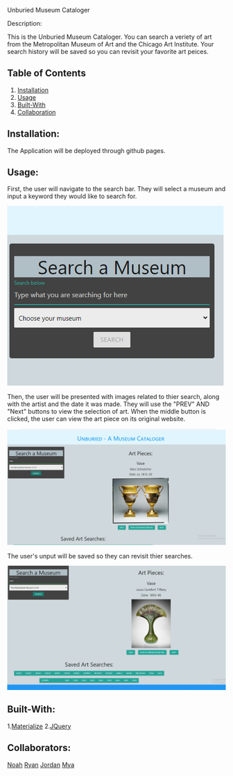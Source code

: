 Unburied Museum Cataloger

Description:

This is the Unburied Museum Cataloger. You can search a veriety of art from the Metropolitan Museum of Art and the Chicago Art Institute. Your search history will be saved so you can revisit your favorite art peices.

## Table of Contents
1. [Installation](#Installation)
2. [Usage](#Usage:)
3. [Built-With](#Built-with:)
4. [Collaboration](#collaborators)

## Installation:

The Application will be deployed through github pages.

## Usage:

First, the user will navigate to the search bar. They will select a museum and input a keyword they would like to search for.

![alt text](assets/images/searchbarscreenshot.png)

Then, the user will be presented with images related to thier search, along with the artist and the date it was made. They will use the "PREV" AND "Next" buttons to view the selection of art. When the middle button is clicked, the user can view the art piece on its original website.

![alt text](assets/images/vasescreenshot.png)

The user's unput will be saved so they can revisit thier searches.

![alt text](assets/images/savedsearches.png)

    

## Built-With:

1.[Materialize](https://materializecss.com/)
2.[JQuery](https://jquery.com/)


## Collaborators:

[Noah](https://github.com/PierTwo)
[Ryan](https://github.com/nuglah)
[Jordan](https://github.com/jordanb366)
[Mya](https://github.com/Myajewell)